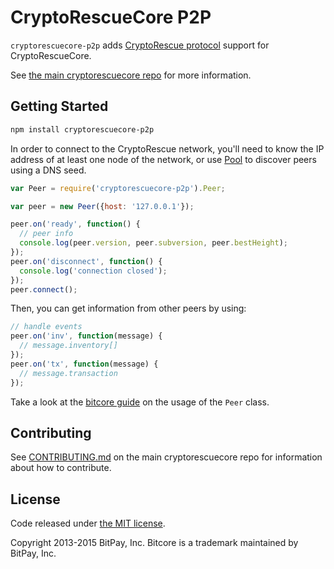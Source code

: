 CryptoRescueCore P2P
=======

`cryptorescuecore-p2p` adds [CryptoRescue protocol](https://en.bitcoin.it/wiki/Protocol_documentation) support for CryptoRescueCore.

See [the main cryptorescuecore repo](https://github.com/cryptorescue-project/cryptorescuecore) for more information.

## Getting Started

```sh
npm install cryptorescuecore-p2p
```
In order to connect to the CryptoRescue network, you'll need to know the IP address of at least one node of the network, or use [Pool](/docs/pool.md) to discover peers using a DNS seed.

```javascript
var Peer = require('cryptorescuecore-p2p').Peer;

var peer = new Peer({host: '127.0.0.1'});

peer.on('ready', function() {
  // peer info
  console.log(peer.version, peer.subversion, peer.bestHeight);
});
peer.on('disconnect', function() {
  console.log('connection closed');
});
peer.connect();
```

Then, you can get information from other peers by using:

```javascript
// handle events
peer.on('inv', function(message) {
  // message.inventory[]
});
peer.on('tx', function(message) {
  // message.transaction
});
```

Take a look at the [bitcore guide](http://bitcore.io/guide/peer.html) on the usage of the `Peer` class.

## Contributing

See [CONTRIBUTING.md](https://github.com/cryptorescue-project/cryptorescuecore/blob/master/CONTRIBUTING.md) on the main cryptorescuecore repo for information about how to contribute.

## License

Code released under [the MIT license](https://github.com/cryptorescue-project/cryptorescuecore/blob/master/LICENSE).

Copyright 2013-2015 BitPay, Inc. Bitcore is a trademark maintained by BitPay, Inc.
